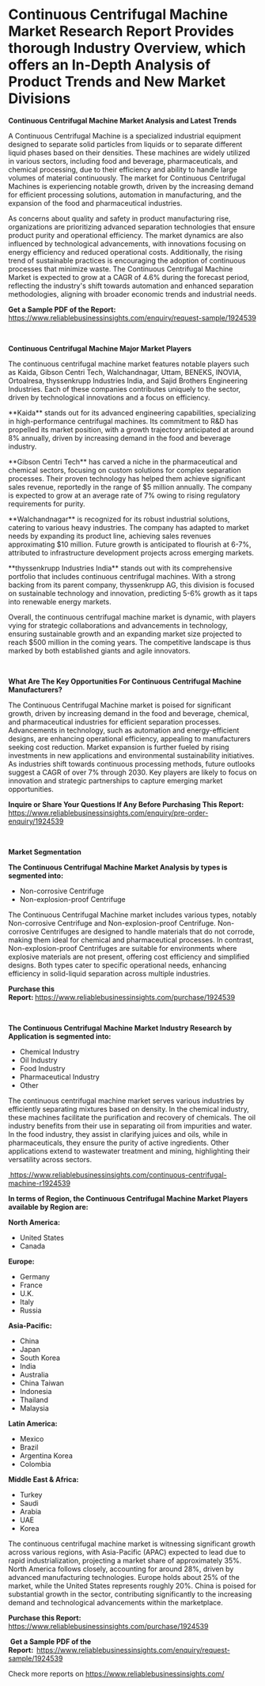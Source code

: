 <p><h1>Continuous Centrifugal Machine Market Research Report Provides thorough Industry Overview, which offers an In-Depth Analysis of Product Trends and New Market Divisions</h1></p><p><strong>Continuous Centrifugal Machine Market Analysis and Latest Trends</strong></p>
<p><p>A Continuous Centrifugal Machine is a specialized industrial equipment designed to separate solid particles from liquids or to separate different liquid phases based on their densities. These machines are widely utilized in various sectors, including food and beverage, pharmaceuticals, and chemical processing, due to their efficiency and ability to handle large volumes of material continuously. The market for Continuous Centrifugal Machines is experiencing notable growth, driven by the increasing demand for efficient processing solutions, automation in manufacturing, and the expansion of the food and pharmaceutical industries.</p><p>As concerns about quality and safety in product manufacturing rise, organizations are prioritizing advanced separation technologies that ensure product purity and operational efficiency. The market dynamics are also influenced by technological advancements, with innovations focusing on energy efficiency and reduced operational costs. Additionally, the rising trend of sustainable practices is encouraging the adoption of continuous processes that minimize waste. The Continuous Centrifugal Machine Market is expected to grow at a CAGR of 4.6% during the forecast period, reflecting the industry's shift towards automation and enhanced separation methodologies, aligning with broader economic trends and industrial needs.</p></p>
<p><strong>Get a Sample PDF of the Report:&nbsp;</strong> <a href="https://www.reliablebusinessinsights.com/enquiry/request-sample/1924539?utm_campaign=2234&utm_medium=2&utm_source=Github&utm_content=ia&utm_term=16022025&utm_id=continuous-centrifugal-machine">https://www.reliablebusinessinsights.com/enquiry/request-sample/1924539</a></p>
<p>&nbsp;</p>
<p><strong>Continuous Centrifugal Machine Major Market Players</strong></p>
<p><p>The continuous centrifugal machine market features notable players such as Kaida, Gibson Centri Tech, Walchandnagar, Uttam, BENEKS, INOVIA, Ortoalresa, thyssenkrupp Industries India, and Sajid Brothers Engineering Industries. Each of these companies contributes uniquely to the sector, driven by technological innovations and a focus on efficiency.</p><p>**Kaida** stands out for its advanced engineering capabilities, specializing in high-performance centrifugal machines. Its commitment to R&D has propelled its market position, with a growth trajectory anticipated at around 8% annually, driven by increasing demand in the food and beverage industry.</p><p>**Gibson Centri Tech** has carved a niche in the pharmaceutical and chemical sectors, focusing on custom solutions for complex separation processes. Their proven technology has helped them achieve significant sales revenue, reportedly in the range of $5 million annually. The company is expected to grow at an average rate of 7% owing to rising regulatory requirements for purity.</p><p>**Walchandnagar** is recognized for its robust industrial solutions, catering to various heavy industries. The company has adapted to market needs by expanding its product line, achieving sales revenues approximating $10 million. Future growth is anticipated to flourish at 6-7%, attributed to infrastructure development projects across emerging markets.</p><p>**thyssenkrupp Industries India** stands out with its comprehensive portfolio that includes continuous centrifugal machines. With a strong backing from its parent company, thyssenkrupp AG, this division is focused on sustainable technology and innovation, predicting 5-6% growth as it taps into renewable energy markets.</p><p>Overall, the continuous centrifugal machine market is dynamic, with players vying for strategic collaborations and advancements in technology, ensuring sustainable growth and an expanding market size projected to reach $500 million in the coming years. The competitive landscape is thus marked by both established giants and agile innovators.</p></p>
<p>&nbsp;</p>
<p><strong>What Are The Key Opportunities For Continuous Centrifugal Machine Manufacturers?</strong></p>
<p><p>The Continuous Centrifugal Machine market is poised for significant growth, driven by increasing demand in the food and beverage, chemical, and pharmaceutical industries for efficient separation processes. Advancements in technology, such as automation and energy-efficient designs, are enhancing operational efficiency, appealing to manufacturers seeking cost reduction. Market expansion is further fueled by rising investments in new applications and environmental sustainability initiatives. As industries shift towards continuous processing methods, future outlooks suggest a CAGR of over 7% through 2030. Key players are likely to focus on innovation and strategic partnerships to capture emerging market opportunities.</p></p>
<p><strong>Inquire or Share Your Questions If Any Before Purchasing This Report:</strong> <a href="https://www.reliablebusinessinsights.com/enquiry/pre-order-enquiry/1924539?utm_campaign=2234&utm_medium=2&utm_source=Github&utm_content=ia&utm_term=16022025&utm_id=continuous-centrifugal-machine">https://www.reliablebusinessinsights.com/enquiry/pre-order-enquiry/1924539</a></p>
<p>&nbsp;</p>
<p><strong>Market Segmentation</strong></p>
<p><strong>The Continuous Centrifugal Machine Market Analysis by types is segmented into:</strong></p>
<p><ul><li>Non-corrosive Centrifuge</li><li>Non-explosion-proof Centrifuge</li></ul></p>
<p><p>The Continuous Centrifugal Machine market includes various types, notably Non-corrosive Centrifuge and Non-explosion-proof Centrifuge. Non-corrosive Centrifuges are designed to handle materials that do not corrode, making them ideal for chemical and pharmaceutical processes. In contrast, Non-explosion-proof Centrifuges are suitable for environments where explosive materials are not present, offering cost efficiency and simplified designs. Both types cater to specific operational needs, enhancing efficiency in solid-liquid separation across multiple industries.</p></p>
<p><strong>Purchase this Report:&nbsp;</strong><a href="https://www.reliablebusinessinsights.com/purchase/1924539?utm_campaign=2234&utm_medium=2&utm_source=Github&utm_content=ia&utm_term=16022025&utm_id=continuous-centrifugal-machine">https://www.reliablebusinessinsights.com/purchase/1924539</a></p>
<p>&nbsp;</p>
<p><strong>The Continuous Centrifugal Machine Market Industry Research by Application is segmented into:</strong></p>
<p><ul><li>Chemical Industry</li><li>Oil Industry</li><li>Food Industry</li><li>Pharmaceutical Industry</li><li>Other</li></ul></p>
<p><p>The continuous centrifugal machine market serves various industries by efficiently separating mixtures based on density. In the chemical industry, these machines facilitate the purification and recovery of chemicals. The oil industry benefits from their use in separating oil from impurities and water. In the food industry, they assist in clarifying juices and oils, while in pharmaceuticals, they ensure the purity of active ingredients. Other applications extend to wastewater treatment and mining, highlighting their versatility across sectors.</p></p>
<p><a href="https://www.reliablebusinessinsights.com/continuous-centrifugal-machine-r1924539?utm_campaign=2234&utm_medium=2&utm_source=Github&utm_content=ia&utm_term=16022025&utm_id=continuous-centrifugal-machine">&nbsp;https://www.reliablebusinessinsights.com/continuous-centrifugal-machine-r1924539</a></p>
<p><strong>In terms of Region, the Continuous Centrifugal Machine Market Players available by Region are:</strong></p>
<p>
    <p> <strong> North America: </strong>
        <ul>
            <li>United States</li>
            <li>Canada</li>
        </ul>
        </p> 
    <p> <strong> Europe: </strong>
        <ul>
            <li>Germany</li>
            <li>France</li>
            <li>U.K.</li>
            <li>Italy</li>
            <li>Russia</li>
        </ul>
        </p> 
    <p> <strong> Asia-Pacific: </strong>
        <ul>
            <li>China</li>
            <li>Japan</li>
            <li>South Korea</li>
            <li>India</li>
            <li>Australia</li>
            <li>China Taiwan</li>
            <li>Indonesia</li>
            <li>Thailand</li>
            <li>Malaysia</li>
        </ul>
        </p> 
    <p> <strong> Latin America: </strong>
        <ul>
            <li>Mexico</li>
            <li>Brazil</li>
            <li>Argentina Korea</li>
            <li>Colombia</li>
        </ul>
        </p> 
    <p> <strong> Middle East & Africa: </strong>
        <ul>
            <li>Turkey</li>
            <li>Saudi</li>
            <li>Arabia</li>
            <li>UAE</li>
            <li>Korea</li>
        </ul>
    </p>
    </p>
<p><p>The continuous centrifugal machine market is witnessing significant growth across various regions, with Asia-Pacific (APAC) expected to lead due to rapid industrialization, projecting a market share of approximately 35%. North America follows closely, accounting for around 28%, driven by advanced manufacturing technologies. Europe holds about 25% of the market, while the United States represents roughly 20%. China is poised for substantial growth in the sector, contributing significantly to the increasing demand and technological advancements within the marketplace.</p></p>
<p><strong>Purchase this Report: </strong><a href="https://www.reliablebusinessinsights.com/purchase/1924539?utm_campaign=2234&utm_medium=2&utm_source=Github&utm_content=ia&utm_term=16022025&utm_id=continuous-centrifugal-machine">https://www.reliablebusinessinsights.com/purchase/1924539</a></p>
<p>&nbsp;<strong>Get a Sample PDF of the Report:&nbsp;&nbsp;</strong><a href="https://www.reliablebusinessinsights.com/enquiry/request-sample/1924539?utm_campaign=2234&utm_medium=2&utm_source=Github&utm_content=ia&utm_term=16022025&utm_id=continuous-centrifugal-machine">https://www.reliablebusinessinsights.com/enquiry/request-sample/1924539</a></p>
<p><strong></strong></p>
<p>Check more reports on <a href="https://www.reliablebusinessinsights.com/?utm_campaign=2234&utm_medium=2&utm_source=Github&utm_content=ia&utm_term=16022025&utm_id=continuous-centrifugal-machine">https://www.reliablebusinessinsights.com/</a></p>